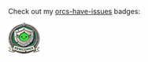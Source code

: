 Check out my [orcs-have-issues](https://github.com/MikeAmputer/orcs-have-issues) badges:

<!-- orcs-earn-badges -->
<a href="https://github.com/MikeAmputer/orcs-have-issues/issues/15"><img src="https://github.com/MikeAmputer/orcs-earn-badges/blob/master/img/newcomer.png" alt="Newcomer" title="Create a character issue" width="64"></a>
<!-- orcs-earn-badges -->


